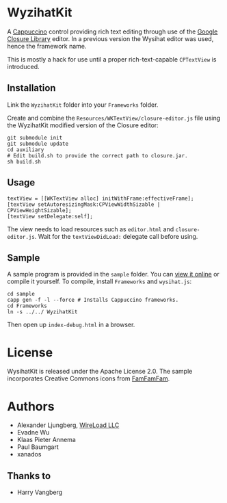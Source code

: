 WyzihatKit
==========

A [Cappuccino](http://cappuccino.org/) control providing rich text editing through use of the [Google Closure Library](http://code.google.com/closure/library/) editor. In a previous version the Wysihat editor was used, hence the framework name.

This is mostly a hack for use until a proper rich-text-capable `CPTextView` is introduced.

## Installation

Link the `WyzihatKit` folder into your `Frameworks` folder.

Create and combine the `Resources/WKTextView/closure-editor.js` file using the WyzihatKit modified version of the Closure editor:

	git submodule init
	git submodule update
	cd auxiliary
	# Edit build.sh to provide the correct path to closure.jar.
	sh build.sh

## Usage

	textView = [[WKTextView alloc] initWithFrame:effectiveFrame];
	[textView setAutoresizingMask:CPViewWidthSizable | CPViewHeightSizable];
	[textView setDelegate:self];

The view needs to load resources such as `editor.html` and `closure-editor.js`. Wait for the `textViewDidLoad:` delegate call before using.

## Sample

A sample program is provided in the `sample` folder. You can [view it online](http://hosting.wireload.net/wysihat/) or compile it yourself. To compile, install `Frameworks` and `wysihat.js`:

	cd sample
	capp gen -f -l --force # Installs Cappuccino frameworks.
	cd Frameworks
	ln -s ../../ WyzihatKit

Then open up `index-debug.html` in a browser.

# License

WysihatKit is released under the Apache License 2.0. The sample incorporates Creative Commons icons from [FamFamFam](http://www.famfamfam.com/lab/icons/silk/).

# Authors

* Alexander Ljungberg, [WireLoad LLC](http://wireload.net)
* Evadne Wu
* Klaas Pieter Annema
* Paul Baumgart
* xanados

## Thanks to

* Harry Vangberg
